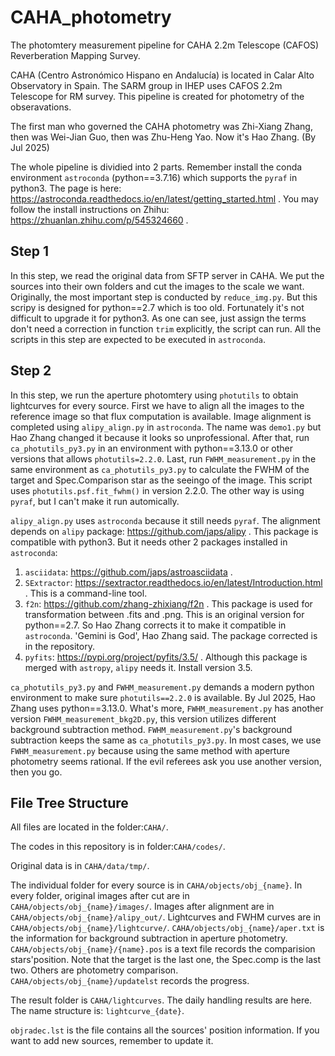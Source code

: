 # CAHA_photometry
The photomtery measurement pipeline for CAHA 2.2m Telescope (CAFOS) Reverberation Mapping Survey.

CAHA (Centro Astronómico Hispano en Andalucía) is located in Calar Alto Observatory in Spain. The SARM group in IHEP uses CAFOS 2.2m Telescope for RM survey. This pipeline is created for photometry of the obseravations.

The first man who governed the CAHA photometry was Zhi-Xiang Zhang, then was Wei-Jian Guo, then was Zhu-Heng Yao. Now it's Hao Zhang. (By Jul 2025)

The whole pipeline is dividied into 2 parts. Remember install the conda environment `astroconda` (python==3.7.16) which supports the `pyraf` in python3. The page is here: https://astroconda.readthedocs.io/en/latest/getting_started.html . You may follow the install instructions on Zhihu: https://zhuanlan.zhihu.com/p/545324660 .

## Step 1
In this step, we read the original data from SFTP server in CAHA. We put the sources into their own folders and cut the images to the scale we want. Originally, the most important step is conducted by `reduce_img.py`. But this scripy is designed for python==2.7 which is too old. Fortunately it's not difficult to upgrade it for python3. As one can see, just assign the terms don't need a correction in function `trim` explicitly, the script can run. All the scripts in this step are expected to be executed in `astroconda`.

## Step 2
In this step, we run the aperture photomtery using `photutils` to obtain lightcurves for every source. First we have to align all the images to the reference image so that flux computation is available. Image alignment is completed using `alipy_align.py` in `astroconda`. The name was `demo1.py` but Hao Zhang changed it because it looks so unprofessional. After that, run `ca_photutils_py3.py` in an environment with python==3.13.0 or other versions that allows `photutils=2.2.0`. Last, run `FWHM_measurement.py` in the same environment as `ca_photutils_py3.py` to calculate the FWHM of the target and Spec.Comparison star as the seeingo of the image. This script uses `photutils.psf.fit_fwhm()` in version 2.2.0. The other way is using `pyraf`, but I can't make it run automically.

`alipy_align.py` uses `astroconda` because it still needs `pyraf`. The alignment depends on `alipy` package: https://github.com/japs/alipy . This package is compatible with python3. But it needs other 2 packages installed in `astroconda`:
1. `asciidata`: https://github.com/japs/astroasciidata .
2. `SExtractor`: https://sextractor.readthedocs.io/en/latest/Introduction.html . This is a command-line tool.
3. `f2n`: https://github.com/zhang-zhixiang/f2n . This package is used for transformation between .fits and .png. This is an original version for python==2.7. So Hao Zhang corrects it to make it compatible in `astroconda`. 'Gemini is God', Hao Zhang said. The package corrected is in the repository.
4. `pyfits`: https://pypi.org/project/pyfits/3.5/ . Although this package is merged with `astropy`, `alipy` needs it. Install version 3.5.

`ca_photutils_py3.py` and `FWHM_measurement.py` demands a modern python environment to make sure `photutils==2.2.0` is available. By Jul 2025, Hao Zhang uses python==3.13.0. What's more, `FWHM_measurement.py` has another version `FWHM_measurement_bkg2D.py`, this version utilizes different background subtraction method. `FWHM_measurement.py`'s background subtraction keeps the same as `ca_photutils_py3.py`. In most cases, we use `FWHM_measurement.py` because using the same method with aperture photometry seems rational. If the evil referees ask you use another version, then you go.

## File Tree Structure
All files are located in the folder:`CAHA/`. 

The codes in this repository is in folder:`CAHA/codes/`. 

Original data is in `CAHA/data/tmp/`. 

The individual folder for every source is in `CAHA/objects/obj_{name}`. In every folder, original images after cut are in `CAHA/objects/obj_{name}/images/`. Images after alignment are in `CAHA/objects/obj_{name}/alipy_out/`. Lightcurves and FWHM curves are in  `CAHA/objects/obj_{name}/lightcurve/`. `CAHA/objects/obj_{name}/aper.txt` is the information for background subtraction in aperture photometry. `CAHA/objects/obj_{name}/{name}.pos` is a text file records the comparision stars'position. Note that the target is the last one, the Spec.comp is the last two. Others are photometry comparison. `CAHA/objects/obj_{name}/updatelst` records the progress.

The result folder is `CAHA/lightcurves`. The daily handling results are here. The name structure is: `lightcurve_{date}`.

`objradec.lst` is the file contains all the sources' position information. If you want to add new sources, remember to update it.
